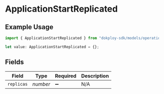 # ApplicationStartReplicated

## Example Usage

```typescript
import { ApplicationStartReplicated } from "dokploy-sdk/models/operations";

let value: ApplicationStartReplicated = {};
```

## Fields

| Field              | Type               | Required           | Description        |
| ------------------ | ------------------ | ------------------ | ------------------ |
| `replicas`         | *number*           | :heavy_minus_sign: | N/A                |